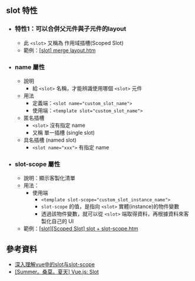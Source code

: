 ## slot 特性
- ### 特性1：可以合併父元件與子元件的layout
  - 此 ```<slot>``` 又稱為 作用域插槽(Scoped Slot)
  - 範例：[[slot] merge layout.htm](../topics/%5Bslot%5D%20merge%20layout.htm)
- ### name 屬性
  - 說明
    - 給 ```<slot>``` 名稱，才能辨識使用哪個 ```<slot>``` 元件
  - 用法
    - 定義端：```<slot name="custom_slot_name">```
    - 使用端：```<template slot="custom_slot_name">```
  - 匿名插槽
    - ```<slot>``` 沒有指定 name
    - 又稱 單一插槽 (single slot)
  - 具名插槽 (named slot)
    - ```<slot name="xxx">``` 有指定 name
- ### slot-scope 屬性
  - 說明：顯示客製化清單
  - 用法：
    - 使用端
      - ```<template slot-scope="custom_slot_instance_name">```
      - ```slot-scope``` 的值，是指向 ```<slot>``` 實體(instance)的物件變數
      - 透過該物件變數，就可以從 ```<slot>``` 端取得資料，再根據資料來客製化自己的 UI
  - 範例：[[slot][Scoped Slot] slot + slot-scope.htm](../topics/%5Bslot%5D%5BScoped%20Slot%5D%20slot%20+%20slot-scope.htm)


## 參考資料
- [深入理解vue中的slot与slot-scope](https://juejin.im/post/5a69ece0f265da3e5a5777ed)
- [[Summer。桑莫。夏天] Vue.js: Slot](https://cythilya.github.io/2017/10/11/vue-component-slot/)
